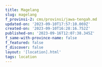 ```yaml
---
title: Magelang
slug: magelang
f_provinsi-2: cms/provinsi/jawa-tengah.md
updated-on: '2023-09-10T17:57:10.069Z'
created-on: '2023-09-10T16:28:16.752Z'
published-on: '2023-09-16T12:07:38.345Z'
f_same-with-province-name: false
f_featured: false
f_discover: false
layout: '[location].html'
tags: location
---
```



